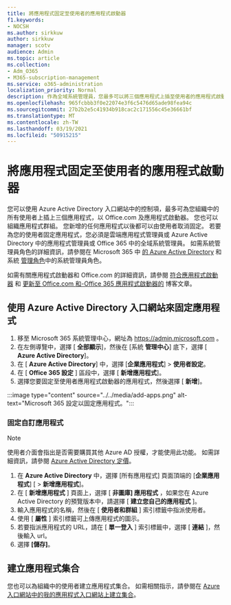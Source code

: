 ```yaml
---
title: 將應用程式固定至使用者的應用程式啟動器
f1.keywords:
- NOCSH
ms.author: sirkkuw
author: sirkkuw
manager: scotv
audience: Admin
ms.topic: article
ms.collection:
- Adm_O365
- M365-subscription-management
ms.service: o365-administration
localization_priority: Normal
description: 作為全域系統管理員，您最多可以將三個應用程式上插至使用者的應用程式啟動器。
ms.openlocfilehash: 965fcbbb3f0e22074e3f6c5476d65ade98fea94c
ms.sourcegitcommit: 27b2b2e5c41934b918cac2c171556c45e36661bf
ms.translationtype: MT
ms.contentlocale: zh-TW
ms.lasthandoff: 03/19/2021
ms.locfileid: "50915215"
---
```

# <a name="pin-apps-to-your-users-app-launcher"></a>將應用程式固定至使用者的應用程式啟動器

您可以使用 Azure Active Directory 入口網站中的控制項，最多可為您組織中的所有使用者上插上三個應用程式，以 Office.com 及應用程式啟動器。 您也可以組織應用程式群組。 您新增的任何應用程式以後都可以由使用者取消固定。 若要為您的使用者固定應用程式，您必須是雲端應用程式管理員或 Azure Active Directory 中的應用程式管理員或 Office 365 中的全域系統管理員。 如需系統管理員角色的詳細資訊，請參閱在 Microsoft 365 中 [的 Azure Active Directory](/azure/active-directory/users-groups-roles/directory-assign-admin-roles) 和系統 [管理角色](../add-users/about-admin-roles.md)中的系統管理員角色。 

如需有關應用程式啟動器和 Office.com 的詳細資訊，請參閱 [符合應用程式啟動器](https://support.microsoft.com/office/79f12104-6fed-442f-96a0-eb089a3f476a) 和 [更新至 Office.com 和-Office 365 應用程式啟動器的](https://techcommunity.microsoft.com/t5/office-365-blog/updates-to-office-com-and-the-office-365-app-launcher/ba-p/1150503) 博客文章。

## <a name="use-the-azure-active-directory-portal-to-pin-apps"></a>使用 Azure Active Directory 入口網站來固定應用程式

1. 移至 Microsoft 365 系統管理中心，網址為 <a href="https://go.microsoft.com/fwlink/p/?linkid=2024339" target="_blank">https://admin.microsoft.com</a> 。
2. 在左側導覽中，選擇 [ **全部顯示**]，然後在 [系統 **管理中心**] 底下，選擇 [ **Azure Active Directory**]。
3. 在 [ **Azure Active Directory**] 中，選擇 [**企業應用程式**]  >  **使用者設定**。
4. 在 [ **Office 365 設定** ] 區段中，選擇 [ **新增應用程式**]。
5. 選擇您要固定至使用者應用程式啟動器的應用程式，然後選擇 [ **新增**]。

:::image type="content" source="../../media/add-apps.png" alt-text="Microsoft 365 設定以固定應用程式。":::

### <a name="pin-a-custom-app"></a>固定自訂應用程式

> [!NOTE]
> 使用者介面會指出是否需要購買其他 Azure AD 授權，才能使用此功能。 如需詳細資訊，請參閱 [Azure Active Directory 定價](https://azure.microsoft.com/pricing/details/active-directory/)。

1. 在 **Azure Active Directory** 中，選擇 [所有應用程式] 頁面頂端的 [**企業應用程式**] [  >  **新增應用程式**]。 
2. 在 [ **新增應用程式** ] 頁面上，選擇 [ **非圖庫] 應用程式** ，如果您在 Azure Active Directory 的預覽版本中，請選擇 [ **建立您自己的應用程式** ]。 
3. 輸入應用程式的名稱，然後在 [ **使用者和群組** ] 索引標籤中指派使用者。
4. 使用 [ **屬性** ] 索引標籤可上傳應用程式的圖示。
5. 若要指派應用程式的 URL，請在 [ **單一登入** ] 索引標籤中，選擇 [ **連結** ]，然後輸入 url。
6. 選擇 **[儲存]**。

## <a name="create-application-collections"></a>建立應用程式集合

您也可以為組織中的使用者建立應用程式集合。 如需相關指示，請參閱在 [Azure 入口網站中的我的應用程式入口網站上建立集合](/azure/active-directory/manage-apps/access-panel-collections)。